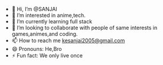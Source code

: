 - 👋 Hi, I’m @SANJAI
- 👀 I’m interested in anime,tech.
- 🌱 I’m currently learning full stack
- 💞️ I’m looking to collaborate with people of same interests in games,animes,and coding.
- 📫 How to reach me kesanjai2005@gmail.com
- 😄 Pronouns: He,Bro
- ⚡ Fun fact: We only live once

<!---
KESANJAI/KESANJAI is a ✨ special ✨ repository because its `README.md` (this file) appears on your GitHub profile.
You can click the Preview link to take a look at your changes.
--->
